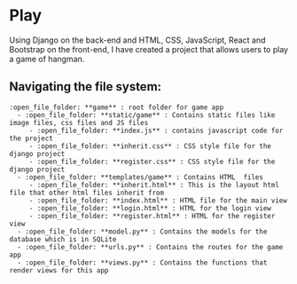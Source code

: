 # Play 
Using Django on the back-end and HTML, CSS, JavaScript, React and Bootstrap on the front-end, I have created a project that allows users to play a game of hangman. 

## Navigating the file system: 
    :open_file_folder: **game** : root folder for game app
      - :open_file_folder: **static/game** : Contains static files like image files, css files and JS files
         - :open_file_folder: **index.js** : contains javascript code for the project 
         - :open_file_folder: **inherit.css** : CSS style file for the django project 
         - :open_file_folder: **register.css** : CSS style file for the django project 
      - :open_file_folder: **templates/game** : Contains HTML  files 
         - :open_file_folder: **inherit.html** : This is the layout html file that other html files inherit from 
         - :open_file_folder: **index.html** : HTML file for the main view 
         - :open_file_folder: **login.html** : HTML for the login view 
         - :open_file_folder: **register.html** : HTML for the register view 
      - :open_file_folder: **model.py** : Contains the models for the database which is in SQLite 
      - :open_file_folder: **urls.py** : Contains the routes for the game app 
      - :open_file_folder: **views.py** : Contains the functions that render views for this app 
      
      
   

